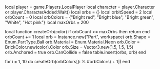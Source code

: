 local player = game.Players.LocalPlayer
local character = player.Character or player.CharacterAdded:Wait()
local orbs = {}
local orbitSpeed = 2
local orbCount = 0
local orbColors = {"Bright red", "Bright blue", "Bright green", "White", "Hot pink"}
local maxOrbs = 200

local function createOrb(color)
    if orbCount >= maxOrbs then return end
    orbCount += 1
    local orb = Instance.new("Part", workspace)
    orb.Shape = Enum.PartType.Ball
    orb.Material = Enum.Material.Neon
    orb.Color = BrickColor.new(color).Color
    orb.Size = Vector3.new(1.5, 1.5, 1.5)
    orb.Anchored = true
    orb.CanCollide = false
    table.insert(orbs, orb)
end

for i = 1, 10 do
    createOrb(orbColors[(i % #orbColors) + 1])
end
